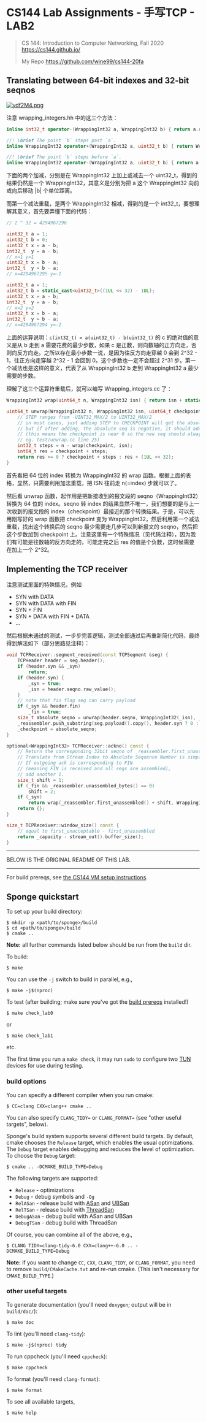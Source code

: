 # CS144 Lab Assignments - 手写TCP - LAB2

> CS 144: Introduction to Computer Networking, Fall 2020
> https://cs144.github.io/
>
> My Repo
> https://github.com/wine99/cs144-20fa
>

## Translating between 64-bit indexes and 32-bit seqnos

[![ydf2M4.png](https://s3.ax1x.com/2021/02/09/ydf2M4.png)](https://imgchr.com/i/ydf2M4)

注意 wrapping_integers.hh 中的这三个方法：

```cpp
inline int32_t operator-(WrappingInt32 a, WrappingInt32 b) { return a.raw_value() - b.raw_value(); }

//! \brief The point `b` steps past `a`.
inline WrappingInt32 operator+(WrappingInt32 a, uint32_t b) { return WrappingInt32{a.raw_value() + b}; }

//! \brief The point `b` steps before `a`.
inline WrappingInt32 operator-(WrappingInt32 a, uint32_t b) { return a + -b; }
```

下面的两个加减，分别是在 WrappingInt32 上加上或减去一个 uint32_t，得到的结果仍然是一个 WrappingInt32，其意义是分别为把 a 这个 WrappingInt32 向前或向后移动 |b| 个单位距离。

而第一个减法重载，是两个 WrappingInt32 相减，得到的是一个 int32_t，要想理解其意义，首先要弄懂下面的代码：

```cpp
// 2 ^ 32 = 4294967296

uint32_t a = 1;
uint32_t b = 0;
uint32_t x = a - b;
int32_t  y = a - b;
// x=1 y=1
uint32_t x = b - a;
int32_t  y = b - a;
// x=4294967295 y=-1

uint32_t a = 1;
uint32_t b = static_cast<uint32_t>((1UL << 32) - 1UL);
uint32_t x = a - b;
int32_t  y = a - b;
// x=2 y=2
uint32_t x = b - a;
int32_t  y = b - a;
// x=4294967294 y=-2
```

上面的运算说明：`c(int32_t) = a(uint32_t) - b(uint32_t)` 的 c 的绝对值的意义是从 b 走到 a 需要花费的最少步数，如果 c 是正数，则向数轴的正方向走，否则向反方向走。之所以存在最小步数一说，是因为往反方向走穿越 0 会到 2^32 - 1，往正方向走穿越 2^32 - 1 会回到 0。这个步数也一定不会超过 2^31 步。第一个减法也是这样的意义，代表了从 WrappingInt32 b 走到 WrappingInt32 a 最少需要的步数。

理解了这三个运算符重载后，就可以编写 Wrapping_integers.cc 了：

```cpp
WrappingInt32 wrap(uint64_t n, WrappingInt32 isn) { return isn + static_cast<uint32_t>(n); }

uint64_t unwrap(WrappingInt32 n, WrappingInt32 isn, uint64_t checkpoint) {
    // STEP ranges from -UINT32_MAX/2 to UINT32_MAX/2
    // in most cases, just adding STEP to CHECKPOINT will get the absolute seq
    // but if after adding, the absolute seq is negative, it should add another (1UL << 32)
    // (this means the checkpoint is near 0 so the new seq should always go bigger
    // eg. test/unwrap.cc line 25)
    int32_t steps = n - wrap(checkpoint, isn);
    int64_t res = checkpoint + steps;
    return res >= 0 ? checkpoint + steps : res + (1UL << 32);
}
```

首先看把 64 位的 index 转换为 WrappingInt32 的 wrap 函数。根据上面的表格，显然，只需要利用加法重载，把 ISN 往前走 n(=index) 步就可以了。

然后看 unwrap 函数，起作用是把新接收到的报文段的 seqno（WrappingInt32）转换为 64 位的 index。seqno 转 index 的结果显然不唯一，我们想要的是与上一次收到的报文段的 index（checkpoint）最接近的那个转换结果。于是，可以先用刚写好的 wrap 函数把 checkpoint 变为 WrappingInt32，然后利用第一个减法重载，找出这个转换后的 seqno 最少需要走几步可以到新报文的 seqno，然后把这个步数加到 checkpoint 上。注意这里有一个特殊情况（见代码注释），因为我们有可能是往数轴的反方向走的，可能走完之后 res 的值是个负数，这时候需要在加上一个 2^32。

## Implementing the TCP receiver

注意测试里面的特殊情况，例如

- SYN with DATA
- SYN with DATA with FIN
- SYN + FIN
- SYN + DATA with FIN + DATA
- ...

然后根据未通过的测试，一步步完善逻辑，测试全部通过后再重新简化代码，最终得到解法如下（部分思路见注释）：

```cpp
void TCPReceiver::segment_received(const TCPSegment &seg) {
    TCPHeader header = seg.header();
    if (header.syn && _syn)
        return;
    if (header.syn) {
        _syn = true;
        _isn = header.seqno.raw_value();
    }
    // note that fin flag seg can carry payload
    if (_syn && header.fin)
        _fin = true;
    size_t absolute_seqno = unwrap(header.seqno, WrappingInt32(_isn), _checkpoint);
    _reassembler.push_substring(seg.payload().copy(), header.syn ? 0 : absolute_seqno - 1, header.fin);
    _checkpoint = absolute_seqno;
}

optional<WrappingInt32> TCPReceiver::ackno() const {
    // Return the corresponding 32bit seqno of _reassembler.first_unassembled().
    // Translate from Stream Index to Absolute Sequence Number is simple, just add 1.
    // If outgoing ack is corresponding to FIN
    // (meaning FIN is received and all segs are assembled),
    // add another 1.
    size_t shift = 1;
    if (_fin && _reassembler.unassembled_bytes() == 0)
        shift = 2;
    if (_syn)
        return wrap(_reassembler.first_unassembled() + shift, WrappingInt32(_isn));
    return {};
}

size_t TCPReceiver::window_size() const {
    // equal to first_unacceptable - first_unassembled
    return _capacity - stream_out().buffer_size();
}
```

---

BELOW IS THE ORIGINAL README OF THIS LAB.

---
For build prereqs, see [the CS144 VM setup instructions](https://web.stanford.edu/class/cs144/vm_howto).

## Sponge quickstart

To set up your build directory:

	$ mkdir -p <path/to/sponge>/build
	$ cd <path/to/sponge>/build
	$ cmake ..

**Note:** all further commands listed below should be run from the `build` dir.

To build:

    $ make

You can use the `-j` switch to build in parallel, e.g.,

    $ make -j$(nproc)

To test (after building; make sure you've got the [build prereqs](https://web.stanford.edu/class/cs144/vm_howto) installed!)

    $ make check_lab0

or

	$ make check_lab1

etc.

The first time you run a `make check`, it may run `sudo` to configure two
[TUN](https://www.kernel.org/doc/Documentation/networking/tuntap.txt) devices for use during testing.

### build options

You can specify a different compiler when you run cmake:

    $ CC=clang CXX=clang++ cmake ..

You can also specify `CLANG_TIDY=` or `CLANG_FORMAT=` (see "other useful targets", below).

Sponge's build system supports several different build targets. By default, cmake chooses the `Release`
target, which enables the usual optimizations. The `Debug` target enables debugging and reduces the
level of optimization. To choose the `Debug` target:

    $ cmake .. -DCMAKE_BUILD_TYPE=Debug

The following targets are supported:

- `Release` - optimizations
- `Debug` - debug symbols and `-Og`
- `RelASan` - release build with [ASan](https://en.wikipedia.org/wiki/AddressSanitizer) and
  [UBSan](https://developers.redhat.com/blog/2014/10/16/gcc-undefined-behavior-sanitizer-ubsan/)
- `RelTSan` - release build with
  [ThreadSan](https://developer.mozilla.org/en-US/docs/Mozilla/Projects/Thread_Sanitizer)
- `DebugASan` - debug build with ASan and UBSan
- `DebugTSan` - debug build with ThreadSan

Of course, you can combine all of the above, e.g.,

    $ CLANG_TIDY=clang-tidy-6.0 CXX=clang++-6.0 .. -DCMAKE_BUILD_TYPE=Debug

**Note:** if you want to change `CC`, `CXX`, `CLANG_TIDY`, or `CLANG_FORMAT`, you need to remove
`build/CMakeCache.txt` and re-run cmake. (This isn't necessary for `CMAKE_BUILD_TYPE`.)

### other useful targets

To generate documentation (you'll need `doxygen`; output will be in `build/doc/`):

    $ make doc

To lint (you'll need `clang-tidy`):

    $ make -j$(nproc) tidy

To run cppcheck (you'll need `cppcheck`):

    $ make cppcheck

To format (you'll need `clang-format`):

    $ make format

To see all available targets,

    $ make help
